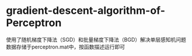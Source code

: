 # gradient-descent-algorithm-of-Perceptron
使用了随机梯度下降法（SGD）和批量梯度下降法（BGD）解决单层感知机问题
数据存储于perceptron.mat中，按函数描述运行即可
